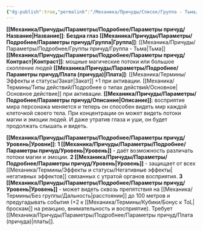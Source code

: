```yaml
---
{"dg-publish":true,"permalink":"/Механика/Причуды/Список/Группа - Тьма/Бездна глаз/","noteIcon":"","created":"2025-08-21T13:47:50.838+03:00","updated":"2025-09-04T08:06:55.538+03:00"}
---
```


**[[Механика/Причуды/Параметры/Подробнее/Параметры причуд/Название\|Название]]**: **Бездна глаз**
**[[Механика/Причуды/Параметры/Подробнее/Параметры причуд/Группа\|Группа]]**: [[Механика/Причуды/Параметры/Подробнее/Группы причуд/Группа - Тьма\|Тьма]] 
**[[Механика/Причуды/Параметры/Подробнее/Параметры причуд/Контраст\|Контраст]]**: мощные магические потоки или большое скопление людей
**[[Механика/Причуды/Параметры/Подробнее/Параметры причуд/Плата (причуда)\|Плата]]**: [[Механика/Термины/Эффекты и статусы/Закат\|Закат]] +1 при активации. [[Механика/Термины/Типы действий/Подробнее о типах действий/Основное\|Основное действие]] при активации.
**[[Механика/Причуды/Параметры/Подробнее/Параметры причуд/Описание\|Описание]]**: восприятие мира персонажа меняется и теперь он способен видеть мир каждой клеточкой своего тела. При концентрации он может видеть потоки магии и эмоции людей. И даже утратив глаза и уши, он будет продолжать слышать и видеть.

**[[Механика/Причуды/Параметры/Подробнее/Параметры причуд/Уровень\|Уровни]]**:
**1 [[Механика/Причуды/Параметры/Подробнее/Параметры причуд/Уровень\|Уровень]]** - даёт возможность различать потоки магии и эмоции.
**2 [[Механика/Причуды/Параметры/Подробнее/Параметры причуд/Уровень\|Уровень]]** - защищает от всех [[Механика/Термины/Эффекты и статусы/Негативные эффекты\|негативных эффектов]] связанных с утратой органов восприятия.
**3 [[Механика/Причуды/Параметры/Подробнее/Параметры причуд/Уровень\|Уровень]]** - может видеть сквозь препятствия на [[Механика/Термины/Без группы/Дальность\|расстоянии]] до 100 метров и предугадывать события (+2 к [[Механика/Термины/Кубики/Бонус к ToL\|броскам]] на реакцию, внимательность и восприятие). Требует [[Механика/Причуды/Параметры/Подробнее/Параметры причуд/Плата (причуда)\|платы]]. 